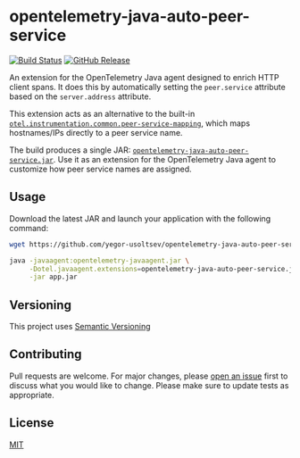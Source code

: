 # opentelemetry-java-auto-peer-service

[![Build Status](https://github.com/yegor-usoltsev/opentelemetry-java-auto-peer-service/actions/workflows/CI.yml/badge.svg)](https://github.com/yegor-usoltsev/opentelemetry-java-auto-peer-service/actions)
[![GitHub Release](https://img.shields.io/github/v/release/yegor-usoltsev/opentelemetry-java-auto-peer-service?sort=semver)](https://github.com/yegor-usoltsev/opentelemetry-java-auto-peer-service/releases)

An extension for the OpenTelemetry Java agent designed to enrich HTTP client spans. It does this by automatically setting the `peer.service` attribute based on the `server.address` attribute.

This extension acts as an alternative to the built-in [`otel.instrumentation.common.peer-service-mapping`](https://opentelemetry.io/docs/zero-code/java/agent/instrumentation/#peer-service-name), which maps hostnames/IPs directly to a peer service name.

The build produces a single JAR: [`opentelemetry-java-auto-peer-service.jar`](https://github.com/yegor-usoltsev/opentelemetry-java-auto-peer-service/releases/latest/download/opentelemetry-java-auto-peer-service.jar). Use it as an extension for the OpenTelemetry Java agent to customize how peer service names are assigned.

## Usage

Download the latest JAR and launch your application with the following command:

```bash
wget https://github.com/yegor-usoltsev/opentelemetry-java-auto-peer-service/releases/latest/download/opentelemetry-java-auto-peer-service.jar

java -javaagent:opentelemetry-javaagent.jar \
     -Dotel.javaagent.extensions=opentelemetry-java-auto-peer-service.jar \
     -jar app.jar
```

## Versioning

This project uses [Semantic Versioning](https://semver.org)

## Contributing

Pull requests are welcome. For major changes, please [open an issue](https://github.com/yegor-usoltsev/opentelemetry-java-auto-peer-service/issues/new) first to discuss what you would like to change. Please make sure to update tests as appropriate.

## License

[MIT](https://github.com/yegor-usoltsev/opentelemetry-java-auto-peer-service/blob/main/LICENSE)
